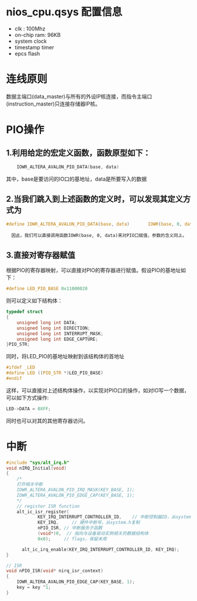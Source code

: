 # nios_cpu.qsys 配置信息
* clk : 100Mhz
* on-chip ram: 96KB
* system clock
* timestamp timer
* epcs flash

# 连线原则
数据主端口(data_master)与所有的外设IP核连接，而指令主端口(instruction_master)只连接存储器IP核。

# PIO操作

## 1.利用给定的宏定义函数，函数原型如下：
```c
    IOWR_ALTERA_AVALON_PIO_DATA(base, data)
```
其中，base是要访问的IO口的基地址，data是所要写入的数据

## 2.当我们跳入到上述函数的定义时，可以发现其定义方式为

```c
#define IOWR_ALTERA_AVALON_PIO_DATA(base, data)       IOWR(base, 0, data)
```
      因此，我们可以直接调用函数IOWR(base, 0, data)来对PIO口赋值，参数的含义同上。
## 3.直接对寄存器赋值
根据PIO的寄存器映射，可以直接对PIO的寄存器进行赋值。假设PIO的基地址如下：
```c
#define LED_PIO_BASE 0x11000020
```
则可以定义如下结构体：
```c
typedef struct
{
    unsigned long int DATA;
    unsigned long int DIRECTION;
    unsigned long int INTERRUPT_MASK;
    unsigned long int EDGE_CAPTURE;
}PIO_STR;
```
同时，将LED_PIO的基地址映射到该结构体的首地址
```c
#ifdef _LED
#define LED ((PIO_STR *)LED_PIO_BASE)
#endif
```
这样，可以直接对上述结构体操作，以实现对PIO口的操作，如对IO写一个数据，可以如下方式操作:
```c
LED->DATA = 0XFF;
```
同时也可以对其的其他寄存器访问。

# 中断

```c
#include "sys/alt_irq.h"
void nIRQ_Initial(void)
{
    /*
    打开相关中断
    IOWR_ALTERA_AVALON_PIO_IRQ_MASK(KEY_BASE, 1);
    IOWR_ALTERA_AVALON_PIO_EDGE_CAP(KEY_BASE, 1);
    */
    // register ISR function
    alt_ic_isr_register(
    		KEY_IRQ_INTERRUPT_CONTROLLER_ID,    // 中断控制器ID，从system.h复制
    		KEY_IRQ,     // 硬件中断号，从system.h复制
	        nPIO_ISR, // 中断服务子函数
            (void*)0,  // 指向与设备驱动实例相关的数据结构体
            0x0);     // flags，保留未用

      alt_ic_irq_enable(KEY_IRQ_INTERRUPT_CONTROLLER_ID, KEY_IRQ);
}

// ISR
void nPIO_ISR(void* nirq_isr_context)
{
    IOWR_ALTERA_AVALON_PIO_EDGE_CAP(KEY_BASE, 1);
    key = key ^1;
}
```